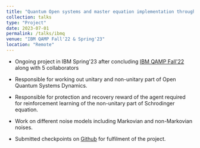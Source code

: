 ```yaml
---
title: "Quantum Open systems and master equation implementation through reinforcement learning"
collection: talks
type: "Project"
date: 2023-07-01
permalink: /talks/ibmq
venue: "IBM QAMP Fall'22 & Spring'23"
location: "Remote"
---
```

* Ongoing project in IBM Spring'23 after concluding [IBM QAMP Fall'22](https://www.credly.com/badges/8791e36e-864c-433a-9278-a5bbbf67316e/public_url) along with 5 collaborators

* Responsible for working out unitary and non-unitary part of Open Quantum Systems Dynamics.

* Responsible for protection and recovery reward of the agent required for reinforcement learning of
the non-unitary part of Schrodinger equation.

* Work on different noise models including Markovian and non-Markovian noises.

* Submitted checkpoints on [Github](https://github.com/qiskit-advocate/qamp-fall-22/issues/35) for fulfilment of the project.

<div data-iframe-width="150" data-iframe-height="270" data-share-badge-id="8791e36e-864c-433a-9278-a5bbbf67316e" data-share-badge-host="https://www.credly.com"></div><script type="text/javascript" async src="//cdn.credly.com/assets/utilities/embed.js"></script>